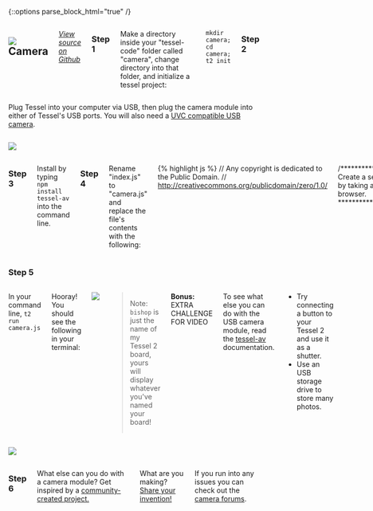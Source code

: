 {::options parse_block_html="true" /}

<div class="row">
<div class="large-12 columns">

## <img class="constrain-sm" src="https://s3.amazonaws.com/technicalmachine-assets/technical-io/modules/usb.png"> Camera

[<i class="fa fa-github"> View source on Github</i>](https://github.com/tessel/tessel-av)

### Step 1

Make a directory inside your "tessel-code" folder called "camera", change directory into that folder, and initialize a tessel project:

`mkdir camera; cd camera; t2 init`

### Step 2
</div>
</div>

<div class="row">
<div class="large-6 columns">

Plug Tessel into your computer via USB, then plug the camera module into either of Tessel's USB ports. You will also need a [UVC compatible USB camera](https://tessel.io/modules#tessel-av).

</div>
<div class="large-6 columns">

![](http://i.imgur.com/uifn1p7.jpg)

</div>
</div>

<div class="row">
<div class="large-12 columns">

### Step 3

Install by typing `npm install tessel-av` into the command line.

### Step 4

Rename "index.js" to "camera.js" and replace the file's contents with the following:

{% highlight js %}
// Any copyright is dedicated to the Public Domain.
// http://creativecommons.org/publicdomain/zero/1.0/

/*********************************************
Create a server that responds to every request by taking a picture and piping it directly to the browser.
*********************************************/

var av = require('tessel-av');
var os = require('os');
var http = require('http');
var port = 8080;
var camera = new av.Camera();

http.createServer((request, response) => {
  response.writeHead(200, { 'Content-Type': 'image/jpg' });

  camera.capture().pipe(response);

}).listen(port, () => console.log(`http://${os.hostname()}.local:${port}`));

{% endhighlight %}

Save the file.

</div>
</div>

<div class="row">
<div class="large-12 columns">

### Step 5

</div>
</div>

<div class="row">
<div class="large-6 columns">

In your command line, `t2 run camera.js`

Hooray! You should see the following in your terminal:

![](http://i.imgur.com/8JdxCON.gif)


> Note: `bishop` is just the name of my Tessel 2 board, yours will display whatever you've named your board!

**Bonus:** EXTRA CHALLENGE FOR VIDEO

To see what else you can do with the USB camera module, read the [tessel-av](https://github.com/tessel-av) documentation.

- Try connecting a button to your Tessel 2 and use it as a shutter.
- Use an USB storage drive to store many photos.



</div>
<div class="large-6 columns">

![](http://i.imgur.com/Yjvr1Uc.png)

</div>
</div>

<div class="row">
<div class="large-12 columns">

### Step 6

What else can you do with a camera module? Get inspired by a [community-created project.](http://tessel.io/projects)


What are you making? [Share your invention!](//tessel.io/projects)

If you run into any issues you can check out the [camera forums](https://forums.tessel.io/c/modules/camera).

</div>
</div>
